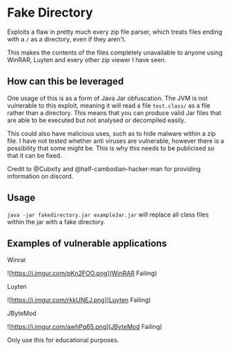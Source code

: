 # Fake Directory
Exploits a flaw in pretty much every zip file parser, which treats files ending with a `/` as a directory, even if they aren't.

This makes the contents of the files completely unavailable to anyone using WinRAR, Luyten and every other zip viewer I have seen.

## How can this be leveraged
One usage of this is as a form of Java Jar obfuscation. The JVM is not vulnerable to this exploit, meaning it will read a file `test.class/` as a file rather than a directory. This means that you can produce valid Jar files that are able to be executed but not analysed or decompiled easily.

This could also have malicious uses, such as to hide malware within a zip file. I have not tested whether anti viruses are vulnerable, however there is a possibility that some might be. This is why this needs to be publicised so that it can be fixed.

Credit to @Cubxity and @half-cambodian-hacker-man for providing information on discord.

## Usage
`java -jar fakedirectory.jar exampleJar.jar` will replace all class files within the jar with a fake directory.

## Examples of vulnerable applications
Winrar

![https://i.imgur.com/pKn2FOO.png](WinRAR Failing)

Luyten

![https://i.imgur.com/rkkUNEJ.png](Luyten Failing)

JByteMod

![https://i.imgur.com/awhPq65.png](JByteMod Failing)


Only use this for educational purposes.